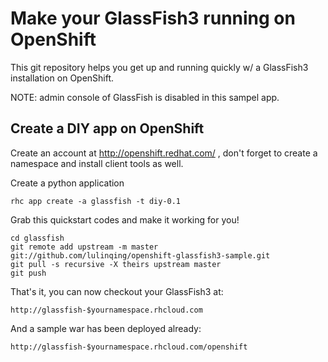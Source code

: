 Make your GlassFish3 running on OpenShift
============================

This git repository helps you get up and running quickly w/ a GlassFish3 installation on OpenShift.

NOTE: admin console of GlassFish is disabled in this sampel app.

Create a DIY app on OpenShift
----------------------------

Create an account at http://openshift.redhat.com/ , don't forget to create a namespace and install client tools as well.

Create a python application

    rhc app create -a glassfish -t diy-0.1

Grab this quickstart codes and make it working for you!

    cd glassfish
    git remote add upstream -m master git://github.com/lulinqing/openshift-glassfish3-sample.git
    git pull -s recursive -X theirs upstream master
    git push

That's it, you can now checkout your GlassFish3 at:

    http://glassfish-$yournamespace.rhcloud.com

And a sample war has been deployed already:

    http://glassfish-$yournamespace.rhcloud.com/openshift

